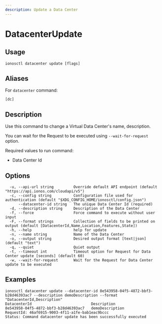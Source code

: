 ```yaml
---
description: Update a Data Center
---
```


# DatacenterUpdate

## Usage

```text
ionosctl datacenter update [flags]
```

## Aliases

For `datacenter` command:
```text
[dc]
```

## Description

Use this command to change a Virtual Data Center's name, description.

You can wait for the Request to be executed using `--wait-for-request` option.

Required values to run command:

* Data Center Id

## Options

```text
  -u, --api-url string         Override default API endpoint (default "https://api.ionos.com/cloudapi/v5")
  -c, --config string          Configuration file used for authentication (default "$XDG_CONFIG_HOME/ionosctl/config.json")
      --datacenter-id string   The unique Data Center Id (required)
  -d, --description string     Description of the Data Center
  -f, --force                  Force command to execute without user input
  -F, --format strings         Collection of fields to be printed on output (default [DatacenterId,Name,Location,Features,State])
  -h, --help                   help for update
  -n, --name string            Name of the Data Center
  -o, --output string          Desired output format [text|json] (default "text")
  -q, --quiet                  Quiet output
  -t, --timeout int            Timeout option for Request for Data Center update [seconds] (default 60)
  -w, --wait-for-request       Wait for the Request for Data Center update to be executed
```

## Examples

```text
ionosctl datacenter update --datacenter-id 8e543958-04f5-4872-bbf3-b28d46393ac7 --description demoDescription --format "DatacenterId,Description"
DatacenterId                           Description
8e543958-04f5-4872-bbf3-b28d46393ac7   demoDescription
RequestId: 46af6915-9003-4f11-a1fe-bab1eac9bccc
Status: Command datacenter update has been successfully executed
```

